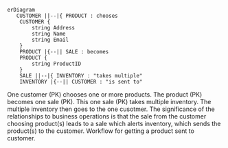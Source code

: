 ```mermaid
erDiagram
   CUSTOMER ||--|{ PRODUCT : chooses
    CUSTOMER {
        string Address
        string Name
        string Email
    }
    PRODUCT |{--|| SALE : becomes
    PRODUCT {
        string ProductID
    }
    SALE ||--|{ INVENTORY : "takes multiple"
    INVENTORY |{--|| CUSTOMER : "is sent to"
```

<p>One customer (PK) chooses one or more products. The product (PK) becomes one sale (PK). This one sale (PK) takes multiple inventory. The multiple inventory then goes to the one cusotmer. The significance of the relationships to business operations is that the sale from the customer choosing product(s) leads to a sale which alerts inventory, which sends the product(s) to the customer. Workflow for getting a product sent to customer.<p>